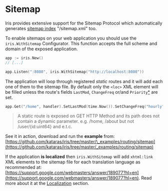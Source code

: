 # Sitemap

Iris provides extensive support for the Sitemap Protocol which automatically generates [sitemap index](https://www.sitemaps.org/protocol.html#index) "/sitemap.xml" too.

To enable sitemaps on your web application you should use the `iris.WithSitemap` Configurator. This function accepts the full scheme and domain of the exposed application.

```go
app := iris.New()
// [...]

app.Listen(":8080", iris.WithSitemap("http://localhost:8080"))
```

The application will loop through registered _static_ routes and it will add each one of them to the sitemap file. By default only the `<loc>` XML element will be filled unless the route's fields `LastMod`, `ChangeFreq` or/and `Priority`[\*](https://www.sitemaps.org/protocol.html) are set.

```go
app.Get("/home", handler).SetLastMod(time.Now()).SetChangeFreq("hourly").SetPriority(0.8)
```

> A static route is exposed on GET HTTP Method and its path does not contain a dynamic parameter. e.g. /home, /about but not /user/{id:uint64} and e.t.c.

See it in action, download and run the **example** from: [https://github.com/kataras/iris/tree/master/\_examples/routing/sitemap](https://github.com/kataras/iris/tree/master/_examples/routing/sitemap)

If the application **is localized** then `iris.WithSitemap` will add `xhtml:link` XML elements to the sitemap file for each translation language as recommended at: [https://support.google.com/webmasters/answer/189077?hl=en](https://support.google.com/webmasters/answer/189077?hl=en). Read more about it at the [Localization](localization.md) section.


<!-- slide:break-100 -->
